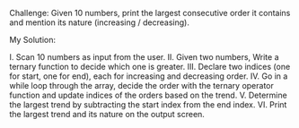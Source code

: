 Challenge: Given 10 numbers, print the largest consecutive order it contains and
mention its nature (increasing / decreasing).

My Solution:

I. Scan 10 numbers as input from the user.
II. Given two numbers, Write a ternary function to decide which one is greater.
III. Declare two indices (one for start, one for end), each for increasing and decreasing order.
IV. Go in a while loop through the array, decide the order with the ternary operator function and update indices of the orders
    based on the trend.
V. Determine the largest trend by subtracting the start index from the end index.
VI. Print the largest trend and its nature on the output screen. 
